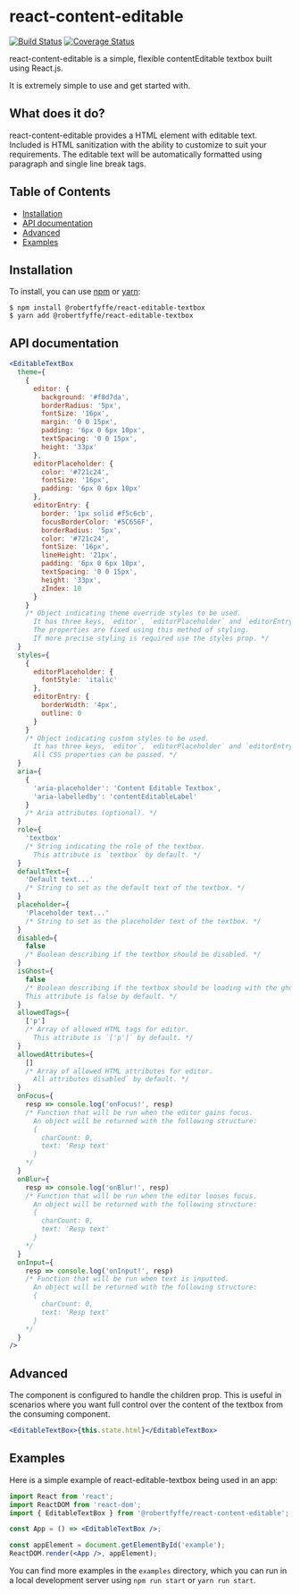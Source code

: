 # react-content-editable

[![Build Status](https://travis-ci.com/robertfyffe/react-editable-textbox.svg?branch=develop)](https://travis-ci.com/robertfyffe/react-editable-textbox)
[![Coverage Status](https://coveralls.io/repos/github/robertfyffe/react-editable-textbox/badge.svg?branch=develop)](https://coveralls.io/github/robertfyffe/react-editable-textbox?branch=develop)

react-content-editable is a simple, flexible contentEditable textbox built using React.js.

It is extremely simple to use and get started with.

## What does it do?

react-content-editable provides a HTML element with editable text. Included is HTML sanitization
with the ability to customize to suit your requirements. The editable text will be automatically
formatted using paragraph and single line break tags.

## Table of Contents

- [Installation](#installation)
- [API documentation](#api-documentation)
- [Advanced](#advanced)
- [Examples](#examples)

## Installation

To install, you can use [npm](https://npmjs.org/) or [yarn](https://yarnpkg.com):

    $ npm install @robertfyffe/react-editable-textbox
    $ yarn add @robertfyffe/react-editable-textbox

## API documentation

```jsx
<EditableTextBox
  theme={
    {
      editor: {
        background: '#f8d7da',
        borderRadius: '5px',
        fontSize: '16px',
        margin: '0 0 15px',
        padding: '6px 0 6px 10px',
        textSpacing: '0 0 15px',
        height: '33px'
      },
      editorPlaceholder: {
        color: '#721c24',
        fontSize: '16px',
        padding: '6px 0 6px 10px'
      },
      editorEntry: {
        border: '1px solid #f5c6cb',
        focusBorderColor: '#5C656F',
        borderRadius: '5px',
        color: '#721c24',
        fontSize: '16px',
        lineHeight: '21px',
        padding: '6px 0 6px 10px',
        textSpacing: '0 0 15px',
        height: '33px',
        zIndex: 10
      }
    }
    /* Object indicating theme override styles to be used.
      It has three keys, `editor`, `editorPlaceholder` and `editorEntry`.
      The properties are fixed using this method of styling.
      If more precise styling is required use the styles prop. */
  }
  styles={
    {
      editorPlaceholder: {
        fontStyle: 'italic'
      },
      editorEntry: {
        borderWidth: '4px',
        outline: 0
      }
    }
    /* Object indicating custom styles to be used.
      It has three keys, `editor`, `editorPlaceholder` and `editorEntry`.
      All CSS properties can be passed. */
  }
  aria={
    {
      'aria-placeholder': 'Content Editable Textbox',
      'aria-labelledby': 'contentEditableLabel'
    }
    /* Aria attributes (optional). */
  }
  role={
    'textbox'
    /* String indicating the role of the textbox.
      This attribute is `textbox` by default. */
  }
  defaultText={
    'Default text...'
    /* String to set as the default text of the textbox. */
  }
  placeholder={
    'Placeholder text...'
    /* String to set as the placeholder text of the textbox. */
  }
  disabled={
    false
    /* Boolean describing if the textbox should be disabled. */
  }
  isGhost={
    false
    /* Boolean describing if the textbox should be loading with the ghost theme.
    This attribute is false by default. */
  }
  allowedTags={
    ['p']
    /* Array of allowed HTML tags for editor.
      This attribute is `['p']` by default. */
  }
  allowedAttributes={
    []
    /* Array of allowed HTML attributes for editor.
      All attributes disabled` by default. */
  }
  onFocus={
    resp => console.log('onFocus!', resp)
    /* Function that will be run when the editor gains focus. 
      An object will be returned with the following structure:
      { 
        charCount: 0,
        text: 'Resp text'
      }
    */
  }
  onBlur={
    resp => console.log('onBlur!', resp)
    /* Function that will be run when the editor looses focus.
      An object will be returned with the following structure:
      { 
        charCount: 0,
        text: 'Resp text'
      }
    */
  }
  onInput={
    resp => console.log('onInput!', resp)
    /* Function that will be run when text is inputted.
      An object will be returned with the following structure:
      { 
        charCount: 0,
        text: 'Resp text'
      }
    */
  }
/>
```

## Advanced

The component is configured to handle the children prop. This is useful in scenarios where you
want full control over the content of the textbox from the consuming component.

```jsx
<EditableTextBox>{this.state.html}</EditableTextBox>
```

## Examples

Here is a simple example of react-editable-textbox being used in an app:

```jsx
import React from 'react';
import ReactDOM from 'react-dom';
import { EditableTextBox } from '@robertfyffe/react-content-editable';

const App = () => <EditableTextBox />;

const appElement = document.getElementById('example');
ReactDOM.render(<App />, appElement);
```

You can find more examples in the `examples` directory, which you can run in a
local development server using `npm run start` or `yarn run start`.
